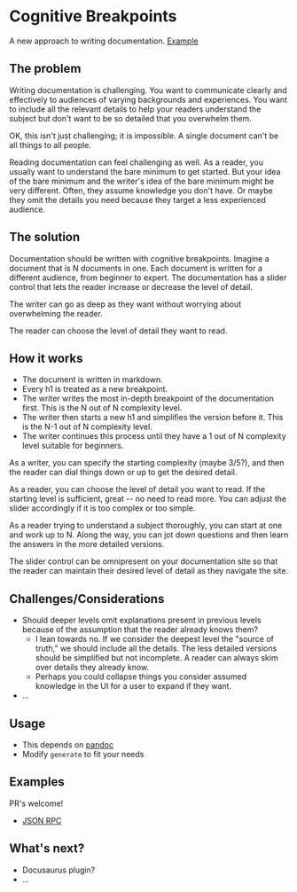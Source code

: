 # Cognitive Breakpoints

A new approach to writing documentation. [Example][example]

## The problem

Writing documentation is challenging. You want to communicate clearly and effectively to audiences of varying backgrounds and experiences. You want to include all the relevant details to help your readers understand the subject but don't want to be so detailed that you overwhelm them.

OK, this isn't just challenging; it is impossible. A single document can't be all things to all people.

Reading documentation can feel challenging as well. As a reader, you usually want to understand the bare minimum to get started. But your idea of the bare minimum and the writer's idea of the bare minimum might be very different. Often, they assume knowledge you don't have. Or maybe they omit the details you need because they target a less experienced audience.

## The solution

Documentation should be written with cognitive breakpoints. Imagine a document that is N documents in one. Each document is written for a different audience, from beginner to expert. The documentation has a slider control that lets the reader increase or decrease the level of detail.

The writer can go as deep as they want without worrying about overwhelming the reader.

The reader can choose the level of detail they want to read.

## How it works

- The document is written in markdown.
- Every h1 is treated as a new breakpoint.
- The writer writes the most in-depth breakpoint of the documentation first. This is the N out of N complexity level.
- The writer then starts a new h1 and simplifies the version before it. This is the N-1 out of N complexity level.
- The writer continues this process until they have a 1 out of N complexity level suitable for beginners.

As a writer, you can specify the starting complexity (maybe 3/5?), and then the reader can dial things down or up to get the desired detail.

As a reader, you can choose the level of detail you want to read. If the starting level is sufficient, great -- no need to read more. You can adjust the slider accordingly if it is too complex or too simple.

As a reader trying to understand a subject thoroughly, you can start at one and work up to N. Along the way, you can jot down questions and then learn the answers in the more detailed versions.

The slider control can be omnipresent on your documentation site so that the reader can maintain their desired level of detail as they navigate the site.

## Challenges/Considerations

- Should deeper levels omit explanations present in previous levels because of the assumption that the reader already knows them?
  - I lean towards no. If we consider the deepest level the "source of truth,” we should include all the details. The less detailed versions should be simplified but not incomplete. A reader can always skim over details they already know.
  - Perhaps you could collapse things you consider assumed knowledge in the UI for a user to expand if they want.
- ...

## Usage

- This depends on [pandoc][pandoc]
- Modify `generate` to fit your needs

## Examples

PR's welcome!

- [JSON RPC][example]

## What's next?

- Docusaurus plugin?
- ...

[pandoc]: https://pandoc.org/
[example]: https://semanticart.com/json-rpc-cognitive-breakpoint-example.html?depth=3

